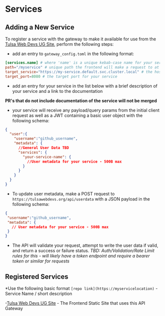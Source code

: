 # Services

## Adding a New Service
To register a service with the gateway to make it available for use from the [Tulsa Web Devs UG Site](https://tulsawebdevs.org), perform the following steps:
- add an entry to `gateway_config.toml` in the following format:
```toml
[services.name] # where 'name' is a unique kebab-case name for your service
path="/myservice" # unique path the frontend will make a request to at /api[path]
target_service="https://my-service.default.svc.cluster.local" # the host for the service
target_port=8080 # the target port for your service
```
- add an entry for your service in the list below with a brief description of your service and a link to the documentation

**PR's that do not include documentation of the service will not be merged**

- your service will receive any payload/query params from the initial client request as well as a JWT containing a basic user object with the following schema:
```json
{
  "user":{
    "username":"github_username",
    "metadata": {
      //General User Data TBD
      "services": {
        "your-service-name": {
          //User metadata for your service - 500B max
        }
      }
    }
  } 
}
```
- To update user metadata, make a POST request to `https://tulsawebdevs.org/api/userdata` with a JSON payload in the following schema:
 ```json
{
  "username":"github_username",
  "metadata": {
    // User metadata for your service - 500B max
  }
}
```
- The API will validate your request, attempt to write the user data if valid,  and return a success or failure status. 
*TBD: Auth/Validation/Rate Limit rules for this - will likely have a token endpoint and require a bearer token or similar for requests*

## Registered Services
*Use the following basic format `[repo link](https://myservicelocation)` - Service Name / short description

-[Tulsa Web Devs UG Site](https://tulsawebdevs.org) - The Frontend Static Site that uses this API Gateway
